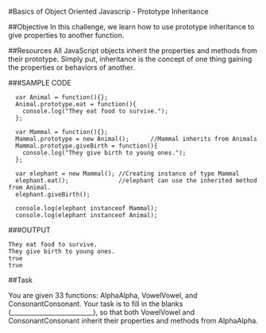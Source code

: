 #Basics of Object Oriented Javascrip - Prototype Inheritance  

##Objective 
In this challenge, we learn how to use prototype inheritance to give properties to another function.  

##Resources 
All JavaScript objects inherit the properties and methods from their prototype. Simply put, inheritance is the concept of one thing gaining the properties or behaviors of another.

###SAMPLE CODE

```
  var Animal = function(){};  
  Animal.prototype.eat = function(){  
  	console.log("They eat food to survive.");  
  };  
  
  var Mammal = function(){};  
  Mammal.prototype = new Animal();      //Mammal inherits from Animals  
  Mammal.prototype.giveBirth = function(){  
  	console.log("They give birth to young ones.");    
  };  
  
  var elephant = new Mammal(); //Creating instance of type Mammal  
  elephant.eat();              //elephant can use the inherited method from Animal.  
  elephant.giveBirth();  
  
  console.log(elephant instanceof Mammal);  
  console.log(elephant instanceof Animal);  
```

###OUTPUT

```
They eat food to survive.  
They give birth to young ones.  
true  
true  
```

##Task

You are given 33 functions: AlphaAlpha, VowelVowel, and ConsonantConsonant. 
Your task is to fill in the blanks (__________________________), so that both VowelVowel and ConsonantConsonant inherit their properties and methods from AlphaAlpha.


